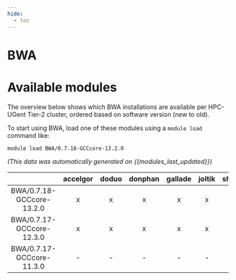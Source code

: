 ```yaml
---
hide:
  - toc
---
```


BWA
===

# Available modules


The overview below shows which BWA installations are available per HPC-UGent Tier-2 cluster, ordered based on software version (new to old).

To start using BWA, load one of these modules using a `module load` command like:

```shell
module load BWA/0.7.18-GCCcore-13.2.0
```

*(This data was automatically generated on {{modules_last_updated}})*  

| |accelgor|doduo|donphan|gallade|joltik|shinx|
| :---: | :---: | :---: | :---: | :---: | :---: | :---: |
|BWA/0.7.18-GCCcore-13.2.0|x|x|x|x|x|x|
|BWA/0.7.17-GCCcore-12.3.0|x|x|x|x|x|x|
|BWA/0.7.17-GCCcore-11.3.0|-|-|-|-|-|x|
